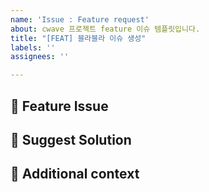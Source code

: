 ```yaml
---
name: 'Issue : Feature request'
about: cwave 프로젝트 feature 이슈 템플릿입니다.
title: "[FEAT] 블라블라 이슈 생성"
labels: ''
assignees: ''

---
```


## 📌  Feature Issue
<!-- 이슈에 대해 설명해주세요. -->

## 📌  Suggest Solution
<!-- 구상한 솔루션에 대해 설명해주세요. -->

## 📌  Additional context
<!-- 관련된 그 외의 내용이나 스크린샷이 있다면 기록해주세요. -->
